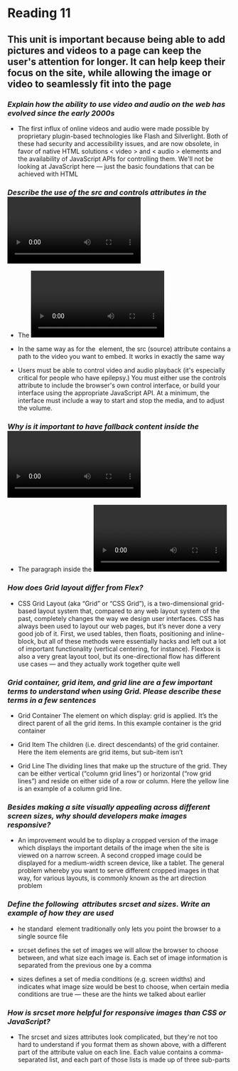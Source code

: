 # Reading 11 #

## This unit is important because being able to add pictures and videos to a page can keep the user's attention for longer. It can help keep their focus on the site, while allowing the image or video to seamlessly fit into the page ##

### *Explain how the ability to use video and audio on the web has evolved since the early 2000s* ###

- The first influx of online videos and audio were made possible by proprietary plugin-based technologies like Flash and Silverlight. Both of these had security and accessibility issues, and are now obsolete, in favor of native HTML solutions < video > and < audio > elements and the availability of JavaScript APIs for controlling them. We'll not be looking at JavaScript here — just the basic foundations that can be achieved with HTML

### *Describe the use of the src and controls attributes in the <video> element* ###

- The <video> element allows you to embed a video very easily

- In the same way as for the <img> element, the src (source) attribute contains a path to the video you want to embed. It works in exactly the same way

- Users must be able to control video and audio playback (it's especially critical for people who have epilepsy.) You must either use the controls attribute to include the browser's own control interface, or build your interface using the appropriate JavaScript API. At a minimum, the interface must include a way to start and stop the media, and to adjust the volume.

### *Why is it important to have fallback content inside the <video> element* ###

- The paragraph inside the <video> tags This is called fallback content — this will be displayed if the browser accessing the page doesn't support the <video> element, allowing us to provide a fallback for older browsers. This can be anything you like; in this case, we've provided a direct link to the video file, so the user can at least access it some way regardless of what browser they are using

### *How does Grid layout differ from Flex?* ###

- CSS Grid Layout (aka “Grid” or “CSS Grid”), is a two-dimensional grid-based layout system that, compared to any web layout system of the past, completely changes the way we design user interfaces. CSS has always been used to layout our web pages, but it’s never done a very good job of it. First, we used tables, then floats, positioning and inline-block, but all of these methods were essentially hacks and left out a lot of important functionality (vertical centering, for instance). Flexbox is also a very great layout tool, but its one-directional flow has different use cases — and they actually work together quite well

### *Grid container, grid item, and grid line are a few important terms to understand when using Grid. Please describe these terms in a few sentences* ###

- Grid Container
The element on which display: grid is applied. It’s the direct parent of all the grid items. In this example container is the grid container

- Grid Item
The children (i.e. direct descendants) of the grid container. Here the item elements are grid items, but sub-item isn’t

- Grid Line
The dividing lines that make up the structure of the grid. They can be either vertical (“column grid lines”) or horizontal (“row grid lines”) and reside on either side of a row or column. Here the yellow line is an example of a column grid line.

### *Besides making a site visually appealing across different screen sizes, why should developers make images responsive?* ###

- An improvement would be to display a cropped version of the image which displays the important details of the image when the site is viewed on a narrow screen. A second cropped image could be displayed for a medium-width screen device, like a tablet. The general problem whereby you want to serve different cropped images in that way, for various layouts, is commonly known as the art direction problem

### *Define the following <img> attributes srcset and sizes. Write an example of how they are used* ###

- he standard <img> element traditionally only lets you point the browser to a single source file

- srcset defines the set of images we will allow the browser to choose between, and what size each image is. Each set of image information is separated from the previous one by a comma

- sizes defines a set of media conditions (e.g. screen widths) and indicates what image size would be best to choose, when certain media conditions are true — these are the hints we talked about earlier

###  *How is srcset more helpful for responsive images than CSS or JavaScript?* ###

- The srcset and sizes attributes look complicated, but they're not too hard to understand if you format them as shown above, with a different part of the attribute value on each line. Each value contains a comma-separated list, and each part of those lists is made up of three sub-parts